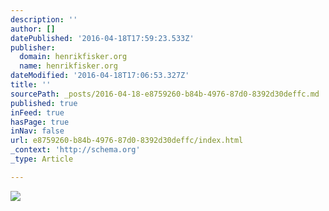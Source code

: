 ```yaml
---
description: ''
author: []
datePublished: '2016-04-18T17:59:23.533Z'
publisher:
  domain: henrikfisker.org
  name: henrikfisker.org
dateModified: '2016-04-18T17:06:53.327Z'
title: ''
sourcePath: _posts/2016-04-18-e8759260-b84b-4976-87d0-8392d30deffc.md
published: true
inFeed: true
hasPage: true
inNav: false
url: e8759260-b84b-4976-87d0-8392d30deffc/index.html
_context: 'http://schema.org'
_type: Article

---
```

![](http://72.52.178.249/wp-content/uploads/2015/08/vikingMain.jpg)